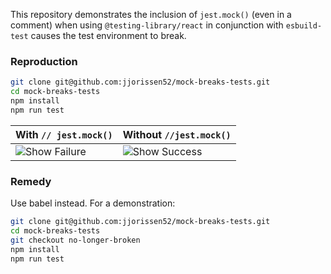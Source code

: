 This repository demonstrates the inclusion of `jest.mock()` (even in a comment) when using `@testing-library/react` in conjunction with `esbuild-test` causes the test environment to break.

### Reproduction
```bash
git clone git@github.com:jjorissen52/mock-breaks-tests.git
cd mock-breaks-tests
npm install
npm run test
```

|With `// jest.mock()`|Without `//jest.mock()`|
|--------|-----------|
|![Show Failure](https://user-images.githubusercontent.com/12461302/133825421-638becef-fd06-4a96-b347-a7e0523ff808.png)|![Show Success](https://user-images.githubusercontent.com/12461302/133825432-449a7ddb-1389-44c3-826d-cb84455d9b7b.png)|

### Remedy
Use babel instead. For a demonstration:
```bash
git clone git@github.com:jjorissen52/mock-breaks-tests.git
cd mock-breaks-tests
git checkout no-longer-broken
npm install
npm run test
```